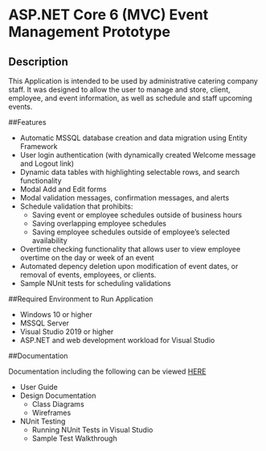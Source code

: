# ASP.NET Core 6 (MVC) Event Management Prototype

## Description

This Application is intended to be used by administrative catering company staff. It was designed to allow the user to manage and store, client, employee, and event information, as well as schedule and staff upcoming events. 

##Features 
* Automatic MSSQL database creation and data migration using Entity Framework
* User login authentication (with dynamically created Welcome message and Logout link)
* Dynamic data tables with highlighting selectable rows, and search functionality
* Modal Add and Edit forms
* Modal validation messages, confirmation messages, and alerts
* Schedule validation that prohibits: 
	* Saving event or employee schedules outside of business hours
	* Saving overlapping employee schedules
	* Saving employee schedules outside of employee’s selected availability
* Overtime checking functionality that allows user to view employee overtime on the day or week of an event
* Automated depency deletion upon modification of event dates, or removal of events, employees, or clients.
* Sample NUnit tests for scheduling validations

##Required Environment to Run Application
* Windows 10 or higher
* MSSQL Server 
* Visual Studio 2019 or higher  
* ASP.NET and web development workload for Visual Studio

##Documentation

Documentation including the following can be viewed [HERE](https://drive.google.com/drive/folders/1eW93DNmTUzO45pPOrCRPjzz2Jma5Sw-g?usp=sharing)
* User Guide
* Design Documentation 
	* Class Diagrams
	* Wireframes
* NUnit Testing
	* Running NUnit Tests in Visual Studio
	* Sample Test Walkthrough

